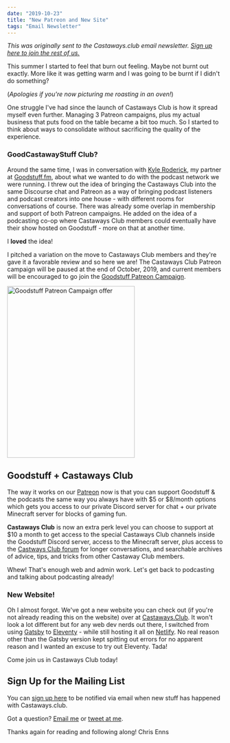 ```yaml
---
date: "2019-10-23"
title: "New Patreon and New Site"
tags: "Email Newsletter"
---
```


*This was originally sent to the Castaways.club email newsletter. <a href="https://mailchi.mp/ad73a5bdfab5/podcasting" target="_blank">Sign up here to join the rest of us.</a>*

This summer I started to feel that burn out feeling. Maybe not burnt out exactly. More like it was getting warm and I was going to be burnt if I didn't do something? 

(*Apologies if you're now picturing me roasting in an oven!*)

One struggle I've had since the launch of Castaways Club is how it spread myself even further. Managing 3 Patreon campaigns, plus my actual business that puts food on the table became a bit too much. So I started to think about ways to consolidate without sacrificing the quality of the experience.

### GoodCastawayStuff Club?

Around the same time, I was in conversation with [Kyle Roderick](https://twitter.com/hopburps/), my partner at [Goodstuff.fm](https://goodstuff.fm/), about what we wanted to do with the podcast network we were running. I threw out the idea of bringing the Castaways Club into the same Discourse chat and Patreon as a way of bringing podcast listeners and podcast creators into one house - with different rooms for conversations of course. There was already some overlap in membership and support of both Patreon campaigns. He added on the idea of a podcasting co-op where Castaways Club members could eventually have their show hosted on Goodstuff - more on that at another time.

I **loved** the idea!

I pitched a variation on the move to Castaways Club members and they're gave it a favorable review and so here we are! The Castaways Club Patreon campaign will be paused at the end of October, 2019, and current members will be encouraged to go join the [Goodstuff Patreon Campaign](https://www.patreon.com/goodstuff).

<img src="/images/Patreon on Goodstuff.jpg" alt="Goodstuff Patreon Campaign offer" width="297" height="400">

## Goodstuff + Castaways Club

The way it works on our [Patreon](https://www.patreon.com/goodstuff) now is that you can support Goodstuff & the podcasts the same way you always have with $5 or $8/month options which gets you access to our private Discord server for chat + our private Minecraft server for blocks of gaming fun. 

**Castaways Club** is now an extra perk level you can choose to support at $10 a month to get access to the special Castaways Club channels inside the Goodstuff Discord server, access to the Minecraft server, plus access to the [Castways Club forum](https://forum.castaways.club/) for longer conversations, and searchable archives of advice, tips, and tricks from other Castaway Club members.

Whew! That's enough web and admin work. Let's get back to podcasting and talking about podcasting already!

### New Website!

Oh I almost forgot. We've got a new website you can check out (if you're not already reading this on the website) over at [Castaways.Club](https://castaways.club/). It won't look a lot different but for any web dev nerds out there, I switched from using [Gatsby](https://www.gatsbyjs.org/) to [Eleventy](https://www.11ty.io/) - while still hosting it all on [Netlify](https://www.netlify.com/). No real reason other than the Gatsby version kept spitting out errors for no apparent reason and I wanted an excuse to try out Eleventy. Tada!

Come join us in Castaways Club today!

## Sign Up for the Mailing List

You can [sign up here](https://mailchi.mp/ad73a5bdfab5/podcasting) to be notified via email when new stuff has happened with Castaways.club.

Got a question? <a href="mailto:contact@lemonproductions.ca">Email me</a> or [tweet at me](https://twitter.com/ichris).

Thanks again for reading and following along!
Chris Enns
